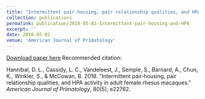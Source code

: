 ```yaml
---
title: "Intermittent pair‐housing, pair relationship qualities, and HPA activity in adult female rhesus macaques"
collection: publications
permalink: publication/2018-05-02-Intermittent-pair-housing-and-HPA
excerpt: ''
date: 2018-05-02
venue: 'American Journal of Primatology'
---
```


[Download paper here](https://doi.org/10/1002/ajp.22762)
Recommended citation:

Hannibal, D. L., Cassidy, L. C., Vandeleest, J., Semple, S., Barnard, A., Chun, K., Winkler, S., & McCowan, B. 2018. "Intermittent pair‐housing, pair relationship qualities, and HPA activity in adult female rhesus macaques." <i>American Journal of Primatology</i>, 80(5), e22762.
